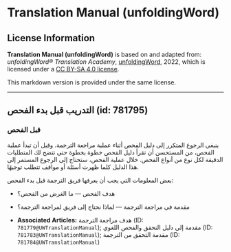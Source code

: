 # Translation Manual (unfoldingWord)

## License Information

**Translation Manual (unfoldingWord)** is based on and adapted from: _unfoldingWord® Translation Academy_, [unfoldingWord](https://unfoldingword.org/utw), 2022, which is licensed under a [CC BY-SA 4.0 license](https://creativecommons.org/licenses/by-sa/4.0/legalcode.en).

This markdown version is provided under the same license.



--------------------------------

## التدريب قبل بدء الفحص (id: 781795)

### قبل الفحص

ينبغي الرجوع المتكرر إلى دليل الفحص أثناء عملية مراجعة الترجمة. وقبل أن تبدأ عملية الفحص، من المستحسن أن تقرأ دليل الفحص خطوة بخطوة حتى تتضح لك المتطلبات الدقيقة لكل نوع من أنواع الفحص. خلال عملية الفحص، ستحتاج إلى الرجوع المستمر إلى هذا الدليل كلما ظهرت أسئلة أو مواقف تتطلب توجيهًا.

بعض المعلومات التي يجب أن يعرفها فريق الترجمة قبل بدء الفحص:

* هدف الفحص — ما الغرض من الفحص؟
* مقدمة في مراجعة الترجمة — لماذا نحتاج إلى فريق لمراجعة الترجمة؟

* **Associated Articles:** هدف مراجعة الترجمة (ID: `781779@UWTranslationManual`); مقدمة إلى دليل التحقق والفحص اللغوي (ID: `781783@UWTranslationManual`); مقدمة التحقق من الترجمة (ID: `781784@UWTranslationManual`)

